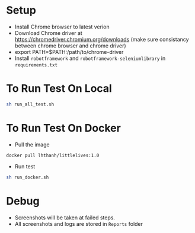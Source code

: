 # Setup
* Install Chrome browser to latest verion
* Download Chrome driver at https://chromedriver.chromium.org/downloads (make sure consistancy between chrome browser and chrome driver)
* export PATH=$PATH:/path/to/chrome-driver
* Install `robotframework` and `robotframework-seleniumlibrary` in `requirements.txt`

# To Run Test On Local
```sh
sh run_all_test.sh 
```

# To Run Test On Docker

* Pull the image
```shell script
docker pull lhthanh/littlelives:1.0
```

* Run test
```sh
sh run_docker.sh
```

# Debug

* Screenshots will be taken at failed steps.
* All screenshots and logs are stored in `Reports` folder